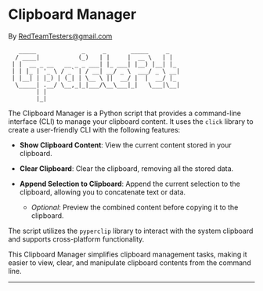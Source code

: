 # Clipboard Manager

By RedTeamTesters@gmail.com
```
   _____             _     _       _____     _   
  / ____|           (_)   | |     |  __ \   | |  
 | |  __ _ __   __ _ _ ___| |_ ___| |__) |__| |_ 
 | | |_ | '_ \ / _` | / __| __/ _ \  ___/ _ \ __|
 | |__| | |_) | (_| | \__ \ ||  __/ |  |  __/ |_ 
  \_____| .__/ \__,_|_|___/\__\___|_|   \___|\__|
        | |                                      
        |_|                                      
```

The Clipboard Manager is a Python script that provides a command-line interface (CLI) to manage your clipboard content. It uses the `click` library to create a user-friendly CLI with the following features:

- **Show Clipboard Content**: View the current content stored in your clipboard.

- **Clear Clipboard**: Clear the clipboard, removing all the stored data.

- **Append Selection to Clipboard**: Append the current selection to the clipboard, allowing you to concatenate text or data.

    - *Optional*: Preview the combined content before copying it to the clipboard.

The script utilizes the `pyperclip` library to interact with the system clipboard and supports cross-platform functionality.

This Clipboard Manager simplifies clipboard management tasks, making it easier to view, clear, and manipulate clipboard contents from the command line.

---


